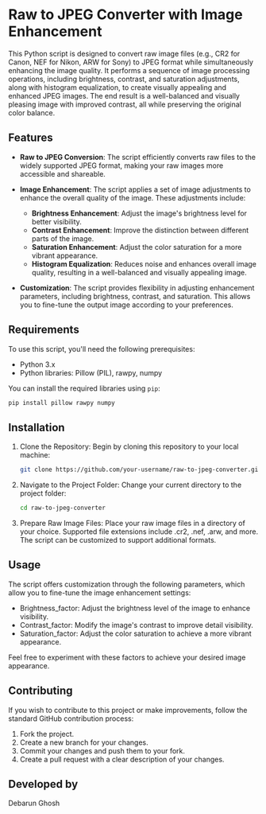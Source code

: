 # Raw to JPEG Converter with Image Enhancement

This Python script is designed to convert raw image files (e.g., CR2 for Canon, NEF for Nikon, ARW for Sony) to JPEG format while simultaneously enhancing the image quality. It performs a sequence of image processing operations, including brightness, contrast, and saturation adjustments, along with histogram equalization, to create visually appealing and enhanced JPEG images. The end result is a well-balanced and visually pleasing image with improved contrast, all while preserving the original color balance.

## Features

- **Raw to JPEG Conversion**: The script efficiently converts raw files to the widely supported JPEG format, making your raw images more accessible and shareable.

- **Image Enhancement**: The script applies a set of image adjustments to enhance the overall quality of the image. These adjustments include:
  - **Brightness Enhancement**: Adjust the image's brightness level for better visibility.
  - **Contrast Enhancement**: Improve the distinction between different parts of the image.
  - **Saturation Enhancement**: Adjust the color saturation for a more vibrant appearance.
  - **Histogram Equalization**: Reduces noise and enhances overall image quality, resulting in a well-balanced and visually appealing image.

- **Customization**: The script provides flexibility in adjusting enhancement parameters, including brightness, contrast, and saturation. This allows you to fine-tune the output image according to your preferences.

## Requirements

To use this script, you'll need the following prerequisites:

- Python 3.x
- Python libraries: Pillow (PIL), rawpy, numpy

You can install the required libraries using `pip`:

```bash
pip install pillow rawpy numpy
```
## Installation
1. Clone the Repository: Begin by cloning this repository to your local machine:
   ```bash
   git clone https://github.com/your-username/raw-to-jpeg-converter.git
   ```
2. Navigate to the Project Folder: Change your current directory to the project folder:
   ```bash
   cd raw-to-jpeg-converter
   ```
3. Prepare Raw Image Files: Place your raw image files in a directory of your choice. Supported file extensions include .cr2, .nef, .arw, and more. The script can be customized to support additional formats.

## Usage
The script offers customization through the following parameters, which allow you to fine-tune the image enhancement settings:

* Brightness_factor: Adjust the brightness level of the image to enhance visibility.
* Contrast_factor: Modify the image's contrast to improve detail visibility.
* Saturation_factor: Adjust the color saturation to achieve a more vibrant appearance.

Feel free to experiment with these factors to achieve your desired image appearance.

## Contributing
If you wish to contribute to this project or make improvements, follow the standard GitHub contribution process:

1. Fork the project.
2. Create a new branch for your changes.
3. Commit your changes and push them to your fork.
4. Create a pull request with a clear description of your changes.

## Developed by
Debarun Ghosh
